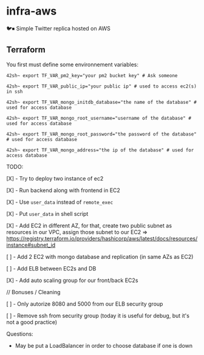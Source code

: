 # infra-aws
🐦⏹ Simple Twitter replica hosted on AWS

## Terraform

You first must define some environnement variables:

```
42sh~ export TF_VAR_pm2_key="your pm2 bucket key" # Ask someone
```

```
42sh~ export TF_VAR_public_ip="your public ip" # used to access ec2(s) in ssh
```

```
42sh~ export TF_VAR_mongo_initdb_database="the name of the database" # used for access database
```

```
42sh~ export TF_VAR_mongo_root_username="username of the database" # used for access database
```

```
42sh~ export TF_VAR_mongo_root_password="the password of the database" # used for access database
```

```
42sh~ export TF_VAR_mongo_address="the ip of the database" # used for access database
```

TODO:

[X] - Try to deploy two instance of ec2

[X] - Run backend along with frontend in EC2

[X] - Use `user_data` instead of `remote_exec`

[X] - Put `user_data` in shell script


[X] - Add EC2 in different AZ, for that, create two public subnet as resources in our VPC, assign those subnet to our EC2
    => https://registry.terraform.io/providers/hashicorp/aws/latest/docs/resources/instance#subnet_id

[ ] - Add 2 EC2 with mongo database and replication (in same AZs as EC2)

[ ] - Add ELB between EC2s and DB

[X] - Add auto scaling group for our front/back EC2s

// Bonuses / Cleaning

[ ] - Only autorize 8080 and 5000 from our ELB security group

[ ] - Remove ssh from security group (today it is useful for debug, but it's not a good practice)

Questions:

* May be put a LoadBalancer in order to choose database if one is down

